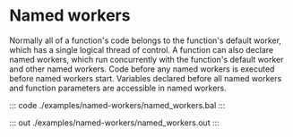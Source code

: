 # Named workers

Normally all of a function's code belongs to the function's default worker, 
which has a single logical thread of control.
A function can also declare named workers, which run concurrently with the
function's default worker and other named workers.
Code before any named workers is executed before named workers start.
Variables declared before all named workers and function parameters are
accessible in named workers.


::: code ./examples/named-workers/named_workers.bal :::

::: out ./examples/named-workers/named_workers.out :::